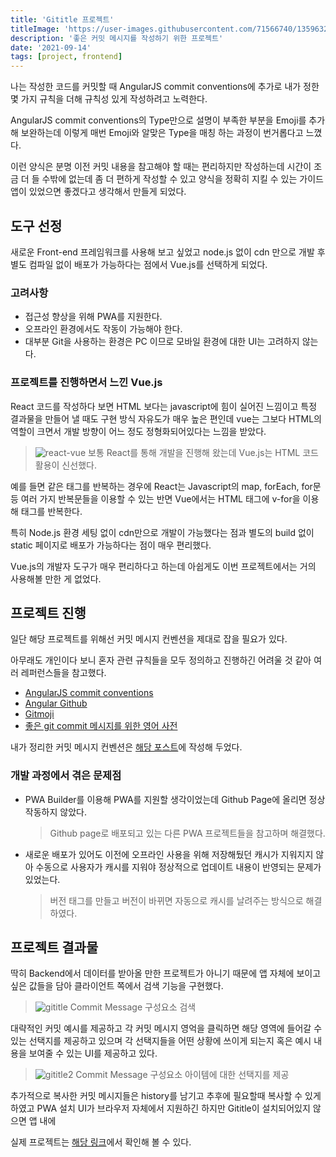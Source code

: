 ```yaml
---
title: 'Gititle 프로젝트'
titleImage: 'https://user-images.githubusercontent.com/71566740/135963287-e5c18f62-da16-4dda-98cb-1dd4a7c2b720.png'
description: '좋은 커밋 메시지를 작성하기 위한 프로젝트'
date: '2021-09-14'
tags: [project, frontend]
---
```


나는 작성한 코드를 커밋할 때 AngularJS commit conventions에 추가로 내가 정한 몇 가지 규칙을 더해 규칙성 있게 작성하려고 노력한다.

AngularJS commit conventions의 Type만으로 설명이 부족한 부분을 Emoji를 추가해 보완하는데 이렇게 매번 Emoji와 알맞은 Type을 매칭 하는 과정이 번거롭다고 느꼈다.

이런 양식은 분명 이전 커밋 내용을 참고해야 할 때는 편리하지만 작성하는데 시간이 조금 더 들 수밖에 없는데 좀 더 편하게 작성할 수 있고 양식을 정확히 지킬 수 있는 가이드 앱이 있었으면 좋겠다고 생각해서 만들게 되었다.

## 도구 선정

새로운 Front-end 프레임워크를 사용해 보고 싶었고 node.js 없이 cdn 만으로 개발 후 별도 컴파일 없이 배포가 가능하다는 점에서 Vue.js를 선택하게 되었다.

### 고려사항

- 접근성 향상을 위해 PWA를 지원한다.
- 오프라인 환경에서도 작동이 가능해야 한다.
- 대부분 Git을 사용하는 환경은 PC 이므로 모바일 환경에 대한 UI는 고려하지 않는다.

### 프로젝트를 진행하면서 느낀 Vue.js

React 코드를 작성하다 보면 HTML 보다는 javascript에 힘이 실어진 느낌이고 특정 결과물을 만들어 낼 때도 구현 방식 자유도가 매우 높은 편인데 vue는 그보다 HTML의 역할이 크면서 개발 방향이 어느 정도 정형화되어있다는 느낌을 받았다.

> ![react-vue](https://github.com/HyeokjaeLee/hyeokjaelee.github.io/assets/71566740/116b4b96-f807-456f-b08e-62151aba89ea)
> 보통 React를 통해 개발을 진행해 왔는데 Vue.js는 HTML 코드 활용이 신선했다.

예를 들면 같은 태그를 반복하는 경우에 React는 Javascript의 map, forEach, for문등 여러 가지 반복문들을 이용할 수 있는 반면 Vue에서는 HTML 태그에 v-for을 이용해 태그를 반복한다.

특히 Node.js 환경 세팅 없이 cdn만으로 개발이 가능했다는 점과 별도의 build 없이 static 페이지로 배포가 가능하다는 점이 매우 편리했다.

Vue.js의 개발자 도구가 매우 편리하다고 하는데 아쉽게도 이번 프로젝트에서는 거의 사용해볼 만한 게 없었다.

## 프로젝트 진행

일단 해당 프로젝트를 위해선 커밋 메시지 컨벤션을 제대로 잡을 필요가 있다.

아무래도 개인이다 보니 혼자 관련 규칙들을 모두 정의하고 진행하긴 어려울 것 같아 여러 레퍼런스들을 참고했다.

- [AngularJS commit conventions](https://docs.google.com/document/d/1QrDFcIiPjSLDn3EL15IJygNPiHORgU1_OOAqWjiDU5Y/edit)
- [Angular Github](https://github.com/angular/angular/blob/master/CONTRIBUTING.md#type)
- [Gitmoji](https://gitmoji.dev/)
- [좋은 git commit 메시지를 위한 영어 사전](https://blog.ull.im/engineering/2019/03/10/logs-on-git.html)

내가 정리한 커밋 메시지 컨벤션은 [해당 포스트](/good-commit-message)에 작성해 두었다.

### 개발 과정에서 겪은 문제점

- PWA Builder를 이용해 PWA를 지원할 생각이었는데 Github Page에 올리면 정상작동하지 않았다.
  > Github page로 배포되고 있는 다른 PWA 프로젝트들을 참고하며 해결했다.
- 새로운 배포가 있어도 이전에 오프라인 사용을 위해 저장해뒀던 캐시가 지워지지 않아 수동으로 사용자가 캐시를 지워야 정상적으로 업데이트 내용이 반영되는 문제가 있었는다.
  > 버전 태그를 만들고 버전이 바뀌면 자동으로 캐시를 날려주는 방식으로 해결하였다.

## 프로젝트 결과물

딱히 Backend에서 데이터를 받아올 만한 프로젝트가 아니기 때문에 앱 자체에 보이고 싶은 값들을 담아 클라이언트 쪽에서 검색 기능을 구현했다.

> ![gititle](https://github.com/HyeokjaeLee/hyeokjaelee.github.io/assets/71566740/8116a194-4deb-4c4b-a05d-4f657fe195d4)
> Commit Message 구성요소 검색

대략적인 커밋 예시를 제공하고 각 커밋 메시지 영억을 클릭하면 해당 영역에 들어갈 수 있는 선택지를 제공하고 있으며 각 선택지들을 어떤 상황에 쓰이게 되는지 혹은 예시 내용을 보여줄 수 있는 UI를 제공하고 있다.

> ![gititle2](https://github.com/HyeokjaeLee/hyeokjaelee.github.io/assets/71566740/cb16eb52-5376-475d-9221-fee51e3af1d9)
> Commit Message 구성요소 아이템에 대한 선택지를 제공

추가적으로 복사한 커밋 메시지들은 history를 남기고 추후에 필요할때 복사할 수 있게 하였고 PWA 설치 UI가 브라우저 자체에서 지원하긴 하지만 Gititle이 설치되어있지 않으면 앱 내에

실제 프로젝트는 [해당 링크](https://hyeokjaelee.github.io/gititle/)에서 확인해 볼 수 있다.
